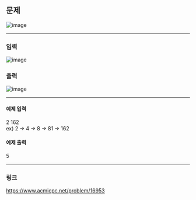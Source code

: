 ## 문제
![image](https://user-images.githubusercontent.com/76280200/147491680-a4f9654b-3624-48b0-9151-8afea9a40aae.png)
***
### 입력
![image](https://user-images.githubusercontent.com/76280200/147491661-b9e2bbc7-3e61-414f-abd8-be622006d215.png)
### 출력
![image](https://user-images.githubusercontent.com/76280200/147491710-cbe25d50-9b18-415e-a039-409a083d3fc7.png)
***
#### 예제 입력
2 162    
    ex) 2 → 4 → 8 → 81 → 162
#### 예제 출력
5
*****
### 링크
<https://www.acmicpc.net/problem/16953>
